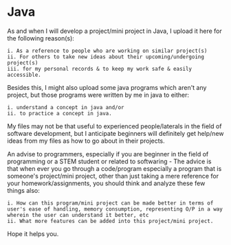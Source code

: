 # Java

As and when I will develop a project/mini project in Java, I upload it here for the following reason(s):

    i. As a reference to people who are working on similar project(s)
    ii. For others to take new ideas about their upcoming/undergoing project(s)
    iii. for my personal records & to keep my work safe & easily accessible.

Besides this, I might also upload some java programs which aren't any project, but those programs were written by me in java to either:

    i. understand a concept in java and/or
    ii. to practice a concept in java.

My files may not be that useful to experienced people/laterals in the field of software development, but I anticipate beginners will definitely get help/new ideas from my files as how to go about in their projects.

An advise to programmers, especially if you are beginner in the field of programming or a STEM student or related to softwaring - The advice is that when ever you go through a code/program especially a program that is someone's project/mini project, other than just taking a mere reference for your homework/assignments, you should think and analyze these few things also:

    i. How can this program/mini project can be made better in terms of user's ease of handling, memory consumption, representing O/P in a way wherein the user can understand it better, etc
    ii. What more features can be added into this project/mini project.

Hope it helps you.
